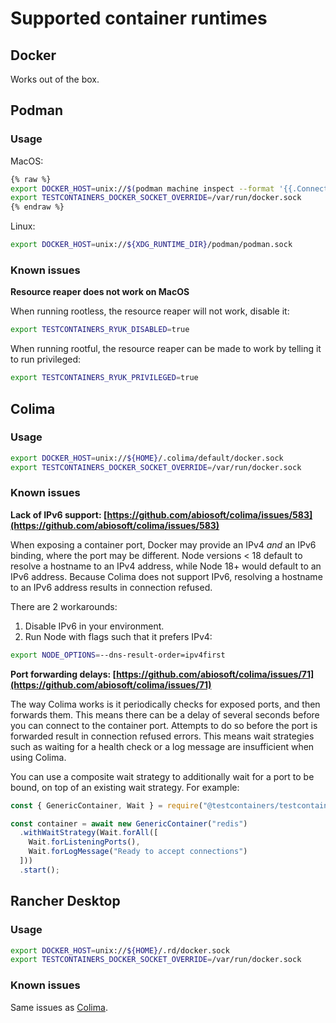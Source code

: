 # Supported container runtimes

## Docker

Works out of the box.

## Podman

### Usage

MacOS:
```bash
{% raw %}
export DOCKER_HOST=unix://$(podman machine inspect --format '{{.ConnectionInfo.PodmanSocket.Path}}')
export TESTCONTAINERS_DOCKER_SOCKET_OVERRIDE=/var/run/docker.sock
{% endraw %}
```

Linux:
```bash
export DOCKER_HOST=unix://${XDG_RUNTIME_DIR}/podman/podman.sock
```

### Known issues

**Resource reaper does not work on MacOS**

When running rootless, the resource reaper will not work, disable it:

```bash
export TESTCONTAINERS_RYUK_DISABLED=true
```

When running rootful, the resource reaper can be made to work by telling it to run privileged:

```bash
export TESTCONTAINERS_RYUK_PRIVILEGED=true
```

## Colima

### Usage

```bash
export DOCKER_HOST=unix://${HOME}/.colima/default/docker.sock
export TESTCONTAINERS_DOCKER_SOCKET_OVERRIDE=/var/run/docker.sock
```

### Known issues

**Lack of IPv6 support: [https://github.com/abiosoft/colima/issues/583](https://github.com/abiosoft/colima/issues/583)**

When exposing a container port, Docker may provide an IPv4 _and_ an IPv6 binding, where the port may be different. Node versions < 18 default to resolve a hostname to an IPv4 address, while Node 18+ would default to an IPv6 address. Because Colima does not support IPv6, resolving a hostname to an IPv6 address results in connection refused.

There are 2 workarounds:

1. Disable IPv6 in your environment.
2. Run Node with flags such that it prefers IPv4:

```bash
export NODE_OPTIONS=--dns-result-order=ipv4first
```

**Port forwarding delays: [https://github.com/abiosoft/colima/issues/71](https://github.com/abiosoft/colima/issues/71)**

The way Colima works is it periodically checks for exposed ports, and then forwards them. This means there can be a delay of several seconds before you can connect to the container port. Attempts to do so before the port is forwarded result in connection refused errors. This means wait strategies such as waiting for a health check or a log message are insufficient when using Colima.

You can use a composite wait strategy to additionally wait for a port to be bound, on top of an existing wait strategy. For example:

```javascript
const { GenericContainer, Wait } = require("@testcontainers/testcontainers");

const container = await new GenericContainer("redis")
  .withWaitStrategy(Wait.forAll([
    Wait.forListeningPorts(),
    Wait.forLogMessage("Ready to accept connections")
  ]))
  .start();
```

## Rancher Desktop

### Usage

```bash
export DOCKER_HOST=unix://${HOME}/.rd/docker.sock
export TESTCONTAINERS_DOCKER_SOCKET_OVERRIDE=/var/run/docker.sock
```

### Known issues

Same issues as [Colima](#colima).
